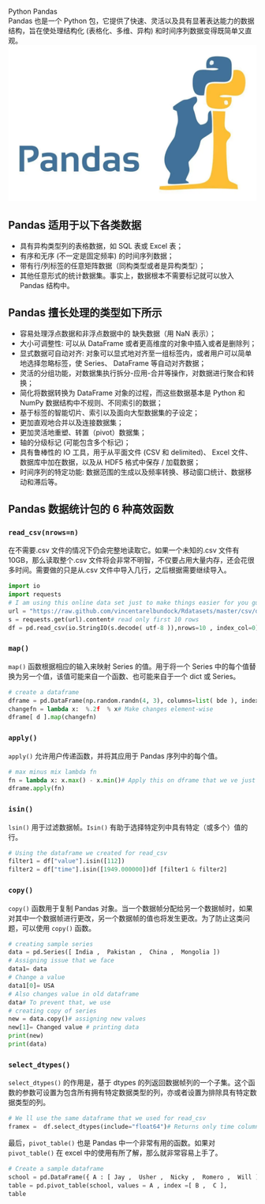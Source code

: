 Python Pandas<br />Pandas 也是一个 Python 包，它提供了快速、灵活以及具有显著表达能力的数据结构，旨在使处理结构化 (表格化、多维、异构) 和时间序列数据变得既简单又直观。<br />![](./img/1616571110406-241c0cc5-96a0-4901-8f64-46d465489937.webp)
<a name="VpGYZ"></a>
## Pandas 适用于以下各类数据

- 具有异构类型列的表格数据，如 SQL 表或 Excel 表；
- 有序和无序 (不一定是固定频率) 的时间序列数据；
- 带有行/列标签的任意矩阵数据（同构类型或者是异构类型）；
- 其他任意形式的统计数据集。事实上，数据根本不需要标记就可以放入 Pandas 结构中。
<a name="STvbC"></a>
## Pandas 擅长处理的类型如下所示

- 容易处理浮点数据和非浮点数据中的 缺失数据（用 NaN 表示）；
- 大小可调整性: 可以从 DataFrame 或者更高维度的对象中插入或者是删除列；
- 显式数据可自动对齐: 对象可以显式地对齐至一组标签内，或者用户可以简单地选择忽略标签，使 Series、 DataFrame 等自动对齐数据；
- 灵活的分组功能，对数据集执行拆分-应用-合并等操作，对数据进行聚合和转换；
- 简化将数据转换为 DataFrame 对象的过程，而这些数据基本是 Python 和 NumPy 数据结构中不规则、不同索引的数据；
- 基于标签的智能切片、索引以及面向大型数据集的子设定；
- 更加直观地合并以及连接数据集；
- 更加灵活地重塑、转置（pivot）数据集；
- 轴的分级标记 (可能包含多个标记)；
- 具有鲁棒性的 IO 工具，用于从平面文件 (CSV 和 delimited)、 Excel 文件、数据库中加在数据，以及从 HDF5 格式中保存 / 加载数据；
- 时间序列的特定功能: 数据范围的生成以及频率转换、移动窗口统计、数据移动和滞后等。
<a name="mxeiR"></a>
## Pandas 数据统计包的 6 种高效函数
<a name="r89Hc"></a>
### `read_csv(nrows=n)`
在不需要.csv 文件的情况下仍会完整地读取它。如果一个未知的.csv 文件有 10GB，那么读取整个.csv 文件将会非常不明智，不仅要占用大量内存，还会花很多时间。需要做的只是从.csv 文件中导入几行，之后根据需要继续导入。
```python
import io
import requests
# I am using this online data set just to make things easier for you guys
url = "https://raw.github.com/vincentarelbundock/Rdatasets/master/csv/datasets/AirPassengers.csv"
s = requests.get(url).content# read only first 10 rows
df = pd.read_csv(io.StringIO(s.decode( utf-8 )),nrows=10 , index_col=0)
```
<a name="gEGC8"></a>
### `map()`
`map()` 函数根据相应的输入来映射 Series 的值。用于将一个 Series 中的每个值替换为另一个值，该值可能来自一个函数、也可能来自于一个 dict 或 Series。
```python
# create a dataframe
dframe = pd.DataFrame(np.random.randn(4, 3), columns=list( bde ), index=[ India ,  USA ,  China ,  Russia ])#compute a formatted string from each floating point value in frame
changefn = lambda x:  %.2f  % x# Make changes element-wise
dframe[ d ].map(changefn)
```
<a name="Tb1Ji"></a>
### `apply()`
`apply()` 允许用户传递函数，并将其应用于 Pandas 序列中的每个值。
```python
# max minus mix lambda fn
fn = lambda x: x.max() - x.min()# Apply this on dframe that we ve just created above
dframe.apply(fn)
```
<a name="hI0gG"></a>
### `isin()`
`lsin()` 用于过滤数据帧。`Isin()` 有助于选择特定列中具有特定（或多个）值的行。
```python
# Using the dataframe we created for read_csv
filter1 = df["value"].isin([112]) 
filter2 = df["time"].isin([1949.000000])df [filter1 & filter2]
```
<a name="MmTJV"></a>
### `copy()`
`copy()` 函数用于复制 Pandas 对象。当一个数据帧分配给另一个数据帧时，如果对其中一个数据帧进行更改，另一个数据帧的值也将发生更改。为了防止这类问题，可以使用 `copy()` 函数。
```python
# creating sample series 
data = pd.Series([ India ,  Pakistan ,  China ,  Mongolia ])
# Assigning issue that we face
data1= data
# Change a value
data1[0]= USA 
# Also changes value in old dataframe
data# To prevent that, we use
# creating copy of series 
new = data.copy()# assigning new values 
new[1]= Changed value # printing data 
print(new) 
print(data)
```
<a name="TRB5A"></a>
### `select_dtypes()`
`select_dtypes()` 的作用是，基于 dtypes 的列返回数据帧列的一个子集。这个函数的参数可设置为包含所有拥有特定数据类型的列，亦或者设置为排除具有特定数据类型的列。
```python
# We ll use the same dataframe that we used for read_csv
framex =  df.select_dtypes(include="float64")# Returns only time column
```
最后，`pivot_table()` 也是 Pandas 中一个非常有用的函数。如果对 `pivot_table()` 在 excel 中的使用有所了解，那么就非常容易上手了。
```python
# Create a sample dataframe
school = pd.DataFrame({ A : [ Jay ,  Usher ,  Nicky ,  Romero ,  Will ],        B : [ Masters ,  Graduate ,  Graduate ,  Masters ,  Graduate ],        C : [26, 22, 20, 23, 24]})# Lets create a pivot table to segregate students based on age and course
table = pd.pivot_table(school, values = A , index =[ B ,  C ],                          columns =[ B ], aggfunc = np.sum, fill_value="Not Available") 
table
```
